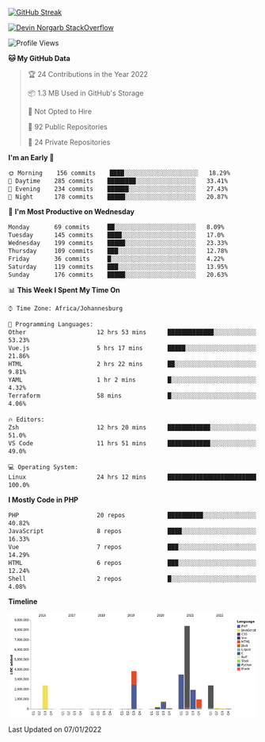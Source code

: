 
[![GitHub Streak](http://github-readme-streak-stats.herokuapp.com?user=DevinNorgarb&date_format=M%20j%5B%2C%20Y%5D)](https://git.io/streak-stats)


[![Devin Norgarb StackOverflow](https://github-readme-stackoverflow.vercel.app/?userID=4993755)](https://stackoverflow.com/users/4993755/devin-norgarb)

<!--START_SECTION:waka-->
![Profile Views](http://img.shields.io/badge/Profile%20Views-41-blue)

**🐱 My GitHub Data** 

> 🏆 24 Contributions in the Year 2022
 > 
> 📦 1.3 MB Used in GitHub's Storage 
 > 
> 🚫 Not Opted to Hire
 > 
> 📜 92 Public Repositories 
 > 
> 🔑 24 Private Repositories  
 > 
**I'm an Early 🐤** 

```text
🌞 Morning    156 commits    ████░░░░░░░░░░░░░░░░░░░░░   18.29% 
🌆 Daytime    285 commits    ████████░░░░░░░░░░░░░░░░░   33.41% 
🌃 Evening    234 commits    ██████░░░░░░░░░░░░░░░░░░░   27.43% 
🌙 Night      178 commits    █████░░░░░░░░░░░░░░░░░░░░   20.87%

```
📅 **I'm Most Productive on Wednesday** 

```text
Monday       69 commits     ██░░░░░░░░░░░░░░░░░░░░░░░   8.09% 
Tuesday      145 commits    ████░░░░░░░░░░░░░░░░░░░░░   17.0% 
Wednesday    199 commits    █████░░░░░░░░░░░░░░░░░░░░   23.33% 
Thursday     109 commits    ███░░░░░░░░░░░░░░░░░░░░░░   12.78% 
Friday       36 commits     █░░░░░░░░░░░░░░░░░░░░░░░░   4.22% 
Saturday     119 commits    ███░░░░░░░░░░░░░░░░░░░░░░   13.95% 
Sunday       176 commits    █████░░░░░░░░░░░░░░░░░░░░   20.63%

```


📊 **This Week I Spent My Time On** 

```text
⌚︎ Time Zone: Africa/Johannesburg

💬 Programming Languages: 
Other                    12 hrs 53 mins      █████████████░░░░░░░░░░░░   53.23% 
Vue.js                   5 hrs 17 mins       █████░░░░░░░░░░░░░░░░░░░░   21.86% 
HTML                     2 hrs 22 mins       ██░░░░░░░░░░░░░░░░░░░░░░░   9.81% 
YAML                     1 hr 2 mins         █░░░░░░░░░░░░░░░░░░░░░░░░   4.32% 
Terraform                58 mins             █░░░░░░░░░░░░░░░░░░░░░░░░   4.06%

🔥 Editors: 
Zsh                      12 hrs 20 mins      ████████████░░░░░░░░░░░░░   51.0% 
VS Code                  11 hrs 51 mins      ████████████░░░░░░░░░░░░░   49.0%

💻 Operating System: 
Linux                    24 hrs 12 mins      █████████████████████████   100.0%

```

**I Mostly Code in PHP** 

```text
PHP                      20 repos            ██████████░░░░░░░░░░░░░░░   40.82% 
JavaScript               8 repos             ████░░░░░░░░░░░░░░░░░░░░░   16.33% 
Vue                      7 repos             ███░░░░░░░░░░░░░░░░░░░░░░   14.29% 
HTML                     6 repos             ███░░░░░░░░░░░░░░░░░░░░░░   12.24% 
Shell                    2 repos             █░░░░░░░░░░░░░░░░░░░░░░░░   4.08%

```


**Timeline**

![Chart not found](https://raw.githubusercontent.com/DevinNorgarb/DevinNorgarb/main/charts/bar_graph.png) 


 Last Updated on 07/01/2022
<!--END_SECTION:waka-->

